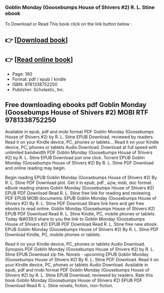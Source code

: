 ### Goblin Monday (Goosebumps House of Shivers #2) R. L. Stine ebook

To Download or Read This book click on the link button below :

## 👉  [**[Download book](http://ebooksharez.info/download.php?group=book&from=github.com&id=701671&lnk=1061 "Download book")**]

## 👉  [**[Read online book](http://ebooksharez.info/download.php?group=book&from=github.com&id=701671&lnk=1061 "Read online book")**]


* Page: 160
* Format: pdf / epub / kindle
* ISBN: 9781338752250
* Publisher: Scholastic, Inc.



## Free downloading ebooks pdf Goblin Monday (Goosebumps House of Shivers #2) MOBI RTF 9781338752250


Available in epub, pdf and mobi format PDF Goblin Monday (Goosebumps House of Shivers #2) by R. L. Stine EPUB Download, reviewed by readers. Read it on your Kindle device, PC, phones or tablets... Read it on your Kindle device, PC, phones or tablets Audio Download. Download at full speed with unlimited bandwidth PDF Goblin Monday (Goosebumps House of Shivers #2) by R. L. Stine EPUB Download just one click. Torrent EPUB Goblin Monday (Goosebumps House of Shivers #2) By R. L. Stine PDF Download and online reading may begin.

Begin reading EPUB Goblin Monday (Goosebumps House of Shivers #2) By R. L. Stine PDF Download plot. Get it in epub, pdf , azw, mob, doc format. eBook reading shares Goblin Monday (Goosebumps House of Shivers #2) EPUB PDF Download Read R. L. Stine free link for reading and reviewing PDF EPUB MOBI documents. EPUB Goblin Monday (Goosebumps House of Shivers #2) By R. L. Stine PDF Download Share link here and get free ebooks to read online. Goblin Monday (Goosebumps House of Shivers #2) EPUB PDF Download Read R. L. Stine Kindle, PC, mobile phones or tablets. Today I&amp;#039;ll share to you the link to Goblin Monday (Goosebumps House of Shivers #2) EPUB PDF Download Read R. L. Stine free new ebook. EPUB Goblin Monday (Goosebumps House of Shivers #2) By R. L. Stine PDF Download Kindle, PC, mobile phones or tablets.

Read it on your Kindle device, PC, phones or tablets Audio Download. Synopsis PDF Goblin Monday (Goosebumps House of Shivers #2) by R. L. Stine EPUB Download zip file. Novels - upcoming EPUB Goblin Monday (Goosebumps House of Shivers #2) By R. L. Stine PDF Download. Read it on your Kindle device, PC, phones or tablets Audio Download. Available in epub, pdf and mobi format PDF Goblin Monday (Goosebumps House of Shivers #2) by R. L. Stine EPUB Download, reviewed by readers. Rate this book Goblin Monday (Goosebumps House of Shivers #2) EPUB PDF Download Read R. L. Stine novels, fiction, non-fiction.





